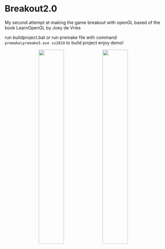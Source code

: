 # Breakout2.0
My second attempt at making the game breakout with openGL based of the book LearnOpenGL by Joey de Vries

run buildproject.bat or
run premake file with command ```premake\premake5.exe vs2019``` to build project
enjoy demo!
<p align="center">
	<img align="center" width="40%" src="https://github.com/tic-tacs/Breakout2.0/blob/main/documentation/game.gif">
	<img align="center" width="40%" src="https://github.com/tic-tacs/Breakout2.0/blob/main/documentation/chaos.gif">
</p>
	

